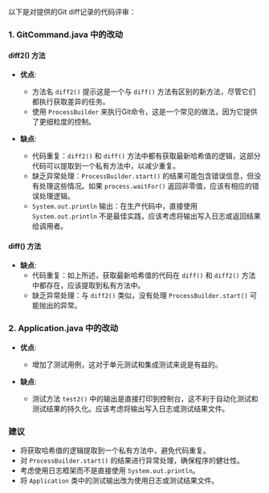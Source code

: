 以下是对提供的Git diff记录的代码评审：

### 1. GitCommand.java 中的改动

#### diff2() 方法
- **优点**:
  - 方法名 `diff2()` 提示这是一个与 `diff()` 方法有区别的新方法，尽管它们都执行获取差异的任务。
  - 使用 `ProcessBuilder` 来执行Git命令，这是一个常见的做法，因为它提供了更细粒度的控制。

- **缺点**:
  - 代码重复：`diff2()` 和 `diff()` 方法中都有获取最新哈希值的逻辑，这部分代码可以提取到一个私有方法中，以减少重复。
  - 缺乏异常处理：`ProcessBuilder.start()` 的结果可能包含错误信息，但没有处理这些情况。如果 `process.waitFor()` 返回非零值，应该有相应的错误处理逻辑。
  - `System.out.println` 输出：在生产代码中，直接使用 `System.out.println` 不是最佳实践，应该考虑将输出写入日志或返回结果给调用者。

#### diff() 方法
- **缺点**:
  - 代码重复：如上所述，获取最新哈希值的代码在 `diff()` 和 `diff2()` 方法中都存在，应该提取到私有方法中。
  - 缺乏异常处理：与 `diff2()` 类似，没有处理 `ProcessBuilder.start()` 可能抛出的异常。

### 2. Application.java 中的改动
- **优点**:
  - 增加了测试用例，这对于单元测试和集成测试来说是有益的。

- **缺点**:
  - 测试方法 `test2()` 中的输出是直接打印到控制台，这不利于自动化测试和测试结果的持久化。应该考虑将输出写入日志或测试结果文件。

### 建议
- 将获取哈希值的逻辑提取到一个私有方法中，避免代码重复。
- 对 `ProcessBuilder.start()` 的结果进行异常处理，确保程序的健壮性。
- 考虑使用日志框架而不是直接使用 `System.out.println`。
- 将 `Application` 类中的测试输出改为使用日志或测试结果文件。